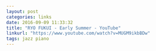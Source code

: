 ```yaml
---
layout: post
categories: links
date: 2016-09-09 11:33:32
title: "RYO FUKUI - Early Summer - YouTube"
linkurl: "https://www.youtube.com/watch?v=MUGM9ikbBDw"
tags: jazz piano
---
```

